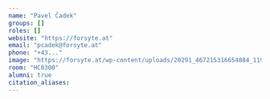 ```yaml
---
name: "Pavel Čadek"
groups: []
roles: []
website: "https://forsyte.at"
email: "pcadek@forsyte.at"
phone: "+43..."
image: "https://forsyte.at/wp-content/uploads/20291_467215316654884_119166744_n-200x300.jpg"
room: "HC0300"
alumni: true
citation_aliases:
---
```


<!--
Your custom content goes here.
-->